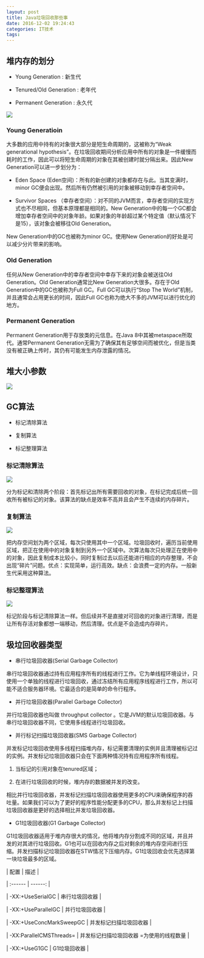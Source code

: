 ```yaml
---
layout: post
title: Java垃圾回收那些事
date: 2016-12-02 19:24:43
categories: IT技术
tags: 
---
```


## 堆内存的划分



 - Young Generation : 新生代



 - Tenured/Old Generation : 老年代



 - Permanent Generation : 永久代



![]({{site:url}}/assets/20161202/Asset.jpg)



### Young Generatioin



大多数的应用中持有的对象很大部分是短生命周期的，这被称为“Weak generational hypothesis”。在垃圾回收期间分析应用中所有的对象是一件缓慢而耗时的工作，因此可以将短生命周期的对象在其被创建时就分隔出来。因此New Generation可以进一步划分为：



 - Eden Space (Eden空间)：所有的新创建的对象都存在与此。当其变满时，minor GC便会出现。然后所有仍然被引用的对象被移动到幸存者空间中。



 - Survivor Spaces （幸存者空间）：对不同的JVM而言，幸存者空间的实现方式也不尽相同，但基本原理都是相同的。New Generation中的每一个GC都会增加幸存者空间中的对象年龄。如果对象的年龄超过某个特定值（默认情况下是15），该对象会被移往Old Generation。



New Generation中的GC也被称为minor GC。使用New Generation的好处是可以减少分片带来的影响。



### Old Generation



任何从New Generation中的幸存者空间中幸存下来的对象会被送往Old Generation。Old Generation通常比New Generation大很多。存在于Old Generation中的GC也被称为Full GC。Full GC可以执行“Stop The World”机制，并且通常会占用更长的时间，因此Full GC也称为绝大不多的JVM可以进行优化的地方。



### Permanent Generation



Permanent Generation用于存放类的元信息。在Java 8中其被metaspace所取代。通常Permanent Generation无需为了确保其有足够空间而被优化，但是当类没有被正确上传时，其仍有可能发生内存泄露的情况。



## 堆大小参数



![]({{site:url}}/assets/20161202/Asset-1.jpg)



## GC算法



 - 标记清除算法



 - 复制算法



 - 标记整理算法



### 标记清除算法



![]({{site:url}}/assets/20161202/Asset-2.jpg)



分为标记和清除两个阶段：首先标记出所有需要回收的对象，在标记完成后统一回收所有被标记的对象。该算法的缺点是效率不高并且会产生不连续的内存碎片。



### 复制算法

![]({{site:url}}/assets/20161202/Asset-3.jpg)


把内存空间划为两个区域，每次只使用其中一个区域。垃圾回收时，遍历当前使用区域，把正在使用中的对象复制到另外一个区域中。次算法每次只处理正在使用中的对象，因此复制成本比较小，同时复制过去以后还能进行相应的内存整理，不会出现“碎片”问题。优点：实现简单，运行高效。缺点：会浪费一定的内存。一般新生代采用这种算法。



### 标记整理算法



![]({{site:url}}/assets/20161202/Asset-4.jpg)



标记阶段与标记清除算法一样。但后续并不是直接对可回收的对象进行清理，而是让所有存活对象都想一端移动，然后清理。优点是不会造成内存碎片。



## 圾垃回收器类型



 - 串行垃圾回收器(Serial Garbage Collector)



串行垃圾回收器通过持有应用程序所有的线程进行工作。它为单线程环境设计，只使用一个单独的线程进行垃圾回收，通过冻结所有应用程序线程进行工作，所以可能不适合服务器环境。它最适合的是简单的命令行程序。



 - 并行垃圾回收器(Parallel Garbage Collector)



并行垃圾回收器也叫做 throughput collector 。它是JVM的默认垃圾回收器。与串行垃圾回收器不同，它使用多线程进行垃圾回收。



 - 并行标记扫描垃圾回收器(SMS Garbage Collector)



并发标记垃圾回收使用多线程扫描堆内存，标记需要清理的实例并且清理被标记过的实例。并发标记垃圾回收器只会在下面两种情况持有应用程序所有线程。



 1. 当标记的引用对象在tenured区域；



 2. 在进行垃圾回收的时候，堆内存的数据被并发的改变。



相比并行垃圾回收器，并发标记扫描垃圾回收器使用更多的CPU来确保程序的吞吐量。如果我们可以为了更好的程序性能分配更多的CPU，那么并发标记上扫描垃圾回收器是更好的选择相比并发垃圾回收器。



 - G1垃圾回收器(G1 Garbage Collector)



G1垃圾回收器适用于堆内存很大的情况，他将堆内存分割成不同的区域，并且并发的对其进行垃圾回收。G1也可以在回收内存之后对剩余的堆内存空间进行压缩。并发扫描标记垃圾回收器在STW情况下压缩内存。G1垃圾回收会优先选择第一块垃圾最多的区域。



| 配置                    | 描述                                     |

| :------                 | ------:                                  |

| -XX:+UseSerialGC        | 串行垃圾回收器                           |

| -XX:+UseParallelGC      | 并行垃圾回收器                           |

| -XX:+UseConcMarkSweepGC | 并发标记扫描垃圾回收器                   |

| -XX:ParallelCMSThreads= | 并发标记扫描垃圾回收器 =为使用的线程数量 |

| -XX:+UseG1GC            | G1垃圾回收器                             |

